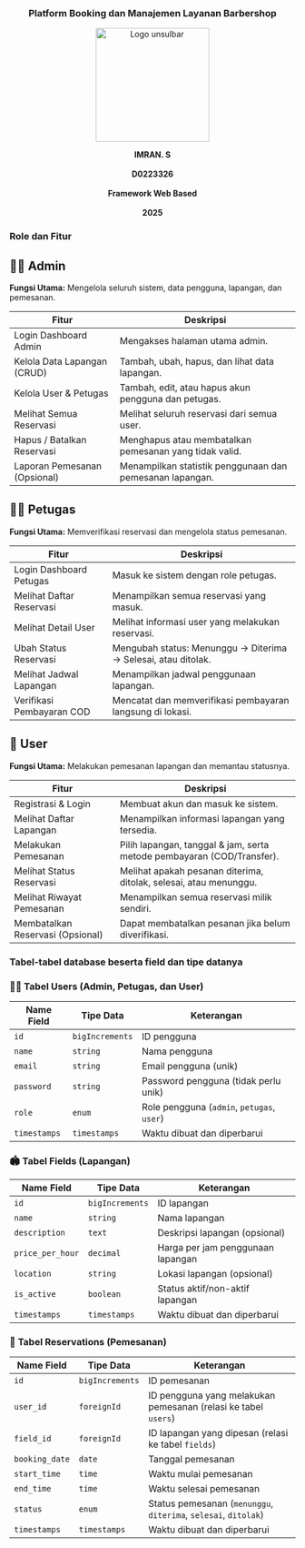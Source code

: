 <!-- <p align="center"><a href="https://laravel.com" target="_blank"><img src="https://raw.githubusercontent.com/laravel/art/master/logo-lockup/5%20SVG/2%20CMYK/1%20Full%20Color/laravel-logolockup-cmyk-red.svg" width="400" alt="Laravel Logo"></a></p>

<p align="center">
<a href="https://github.com/laravel/framework/actions"><img src="https://github.com/laravel/framework/workflows/tests/badge.svg" alt="Build Status"></a>
<a href="https://packagist.org/packages/laravel/framework"><img src="https://img.shields.io/packagist/dt/laravel/framework" alt="Total Downloads"></a>
<a href="https://packagist.org/packages/laravel/framework"><img src="https://img.shields.io/packagist/v/laravel/framework" alt="Latest Stable Version"></a>
<a href="https://packagist.org/packages/laravel/framework"><img src="https://img.shields.io/packagist/l/laravel/framework" alt="License"></a>
</p>

## About Laravel

Laravel is a web application framework with expressive, elegant syntax. We believe development must be an enjoyable and creative experience to be truly fulfilling. Laravel takes the pain out of development by easing common tasks used in many web projects, such as:

- [Simple, fast routing engine](https://laravel.com/docs/routing).
- [Powerful dependency injection container](https://laravel.com/docs/container).
- Multiple back-ends for [session](https://laravel.com/docs/session) and [cache](https://laravel.com/docs/cache) storage.
- Expressive, intuitive [database ORM](https://laravel.com/docs/eloquent).
- Database agnostic [schema migrations](https://laravel.com/docs/migrations).
- [Robust background job processing](https://laravel.com/docs/queues).
- [Real-time event broadcasting](https://laravel.com/docs/broadcasting).

Laravel is accessible, powerful, and provides tools required for large, robust applications.

## Learning Laravel

Laravel has the most extensive and thorough [documentation](https://laravel.com/docs) and video tutorial library of all modern web application frameworks, making it a breeze to get started with the framework.

You may also try the [Laravel Bootcamp](https://bootcamp.laravel.com), where you will be guided through building a modern Laravel application from scratch.

If you don't feel like reading, [Laracasts](https://laracasts.com) can help. Laracasts contains thousands of video tutorials on a range of topics including Laravel, modern PHP, unit testing, and JavaScript. Boost your skills by digging into our comprehensive video library.

## Laravel Sponsors

We would like to extend our thanks to the following sponsors for funding Laravel development. If you are interested in becoming a sponsor, please visit the [Laravel Partners program](https://partners.laravel.com).

### Premium Partners

- **[Vehikl](https://vehikl.com/)**
- **[Tighten Co.](https://tighten.co)**
- **[Kirschbaum Development Group](https://kirschbaumdevelopment.com)**
- **[64 Robots](https://64robots.com)**
- **[Curotec](https://www.curotec.com/services/technologies/laravel/)**
- **[DevSquad](https://devsquad.com/hire-laravel-developers)**
- **[Redberry](https://redberry.international/laravel-development/)**
- **[Active Logic](https://activelogic.com)**

## Contributing

Thank you for considering contributing to the Laravel framework! The contribution guide can be found in the [Laravel documentation](https://laravel.com/docs/contributions).

## Code of Conduct

In order to ensure that the Laravel community is welcoming to all, please review and abide by the [Code of Conduct](https://laravel.com/docs/contributions#code-of-conduct).

## Security Vulnerabilities

If you discover a security vulnerability within Laravel, please send an e-mail to Taylor Otwell via [taylor@laravel.com](mailto:taylor@laravel.com). All security vulnerabilities will be promptly addressed.

## License

The Laravel framework is open-sourced software licensed under the [MIT license](https://opensource.org/licenses/MIT). -->

<br>
<h3 align="center">Platform Booking dan Manajemen Layanan Barbershop</h3>
<p align="center">
  <img src="https://github.com/user-attachments/assets/8959c24a-9c85-4558-bef0-a95cdae59a86" alt="Logo unsulbar" width="200"/>
</p>

<p align="center">
  <strong>IMRAN. S</strong><br/><br/>
  <strong>D0223326</strong><br/><br/>
  <strong>Framework Web Based</strong><br/><br/>
  <strong>2025</strong>
</p>

<h3>Role dan Fitur</h3>

## 🧑‍💼 Admin

**Fungsi Utama:** Mengelola seluruh sistem, data pengguna, lapangan, dan pemesanan.

| Fitur                           | Deskripsi                                                                 |
|---------------------------------|---------------------------------------------------------------------------|
| Login Dashboard Admin           | Mengakses halaman utama admin.                                            |
| Kelola Data Lapangan (CRUD)     | Tambah, ubah, hapus, dan lihat data lapangan.                            |
| Kelola User & Petugas           | Tambah, edit, atau hapus akun pengguna dan petugas.                       |
| Melihat Semua Reservasi         | Melihat seluruh reservasi dari semua user.                               |
| Hapus / Batalkan Reservasi      | Menghapus atau membatalkan pemesanan yang tidak valid.                   |
| Laporan Pemesanan (Opsional)    | Menampilkan statistik penggunaan dan pemesanan lapangan.                |

## 🧑‍🔧 Petugas

**Fungsi Utama:** Memverifikasi reservasi dan mengelola status pemesanan.

| Fitur                          | Deskripsi                                                                  |
|--------------------------------|----------------------------------------------------------------------------|
| Login Dashboard Petugas        | Masuk ke sistem dengan role petugas.                                       |
| Melihat Daftar Reservasi       | Menampilkan semua reservasi yang masuk.                                   |
| Melihat Detail User            | Melihat informasi user yang melakukan reservasi.                          |
| Ubah Status Reservasi          | Mengubah status: Menunggu → Diterima → Selesai, atau ditolak.            |
| Melihat Jadwal Lapangan        | Menampilkan jadwal penggunaan lapangan.                                   |
| Verifikasi Pembayaran COD      | Mencatat dan memverifikasi pembayaran langsung di lokasi.                |

## 🧑 User

**Fungsi Utama:** Melakukan pemesanan lapangan dan memantau statusnya.

| Fitur                          | Deskripsi                                                                 |
|--------------------------------|---------------------------------------------------------------------------|
| Registrasi & Login             | Membuat akun dan masuk ke sistem.                                         |
| Melihat Daftar Lapangan        | Menampilkan informasi lapangan yang tersedia.                            |
| Melakukan Pemesanan            | Pilih lapangan, tanggal & jam, serta metode pembayaran (COD/Transfer).   |
| Melihat Status Reservasi       | Melihat apakah pesanan diterima, ditolak, selesai, atau menunggu.        |
| Melihat Riwayat Pemesanan      | Menampilkan semua reservasi milik sendiri.                               |
| Membatalkan Reservasi (Opsional) | Dapat membatalkan pesanan jika belum diverifikasi.                     |

<h3>Tabel-tabel database beserta field dan tipe datanya</h3>

### 🧑‍💼 **Tabel Users** (Admin, Petugas, dan User)

| Name Field    | Tipe Data      | Keterangan                               |
|---------------|----------------|------------------------------------------|
| `id`          | `bigIncrements`| ID pengguna                              |
| `name`        | `string`       | Nama pengguna                            |
| `email`       | `string`       | Email pengguna (unik)                    |
| `password`    | `string`       | Password pengguna (tidak perlu unik)     |
| `role`        | `enum`         | Role pengguna (`admin`, `petugas`, `user`)|
| `timestamps`  | `timestamps`   | Waktu dibuat dan diperbarui              |



### 🏟️ **Tabel Fields** (Lapangan)

| Name Field        | Tipe Data      | Keterangan                                           |
|-------------------|----------------|------------------------------------------------------|
| `id`              | `bigIncrements`| ID lapangan                                          |
| `name`            | `string`       | Nama lapangan                                        |
| `description`     | `text`         | Deskripsi lapangan (opsional)                        |
| `price_per_hour`  | `decimal`      | Harga per jam penggunaan lapangan                    |
| `location`        | `string`       | Lokasi lapangan (opsional)                           |
| `is_active`       | `boolean`      | Status aktif/non-aktif lapangan                      |
| `timestamps`      | `timestamps`   | Waktu dibuat dan diperbarui                           |



### 📅 **Tabel Reservations** (Pemesanan)

| Name Field       | Tipe Data      | Keterangan                                                   |
|------------------|----------------|--------------------------------------------------------------|
| `id`             | `bigIncrements`| ID pemesanan                                                 |
| `user_id`        | `foreignId`    | ID pengguna yang melakukan pemesanan (relasi ke tabel `users`)|
| `field_id`       | `foreignId`    | ID lapangan yang dipesan (relasi ke tabel `fields`)          |
| `booking_date`   | `date`         | Tanggal pemesanan                                            |
| `start_time`     | `time`         | Waktu mulai pemesanan                                         |
| `end_time`       | `time`         | Waktu selesai pemesanan                                       |
| `status`         | `enum`         | Status pemesanan (`menunggu`, `diterima`, `selesai`, `ditolak`)|
| `timestamps`     | `timestamps`   | Waktu dibuat dan diperbarui                                   |


